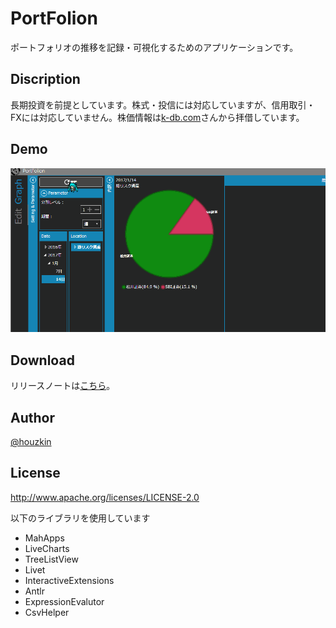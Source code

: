 # PortFolion
ポートフォリオの推移を記録・可視化するためのアプリケーションです。
## Discription
長期投資を前提としています。株式・投信には対応していますが、信用取引・FXには対応していません。株価情報は[k-db.com](http://k-db.com)さんから拝借しています。
## Demo
![Graph](https://github.com/Houzkin/PortFolion/blob/images/demo01.gif)

## Download
リリースノートは[こちら](https://github.com/Houzkin/PortFolion/releases)。

## Author
[@houzkin](https://twitter.com/houzkin)

## License
http://www.apache.org/licenses/LICENSE-2.0

以下のライブラリを使用しています

* MahApps
* LiveCharts
* TreeListView
* Livet
* InteractiveExtensions
* Antlr
* ExpressionEvalutor
* CsvHelper
